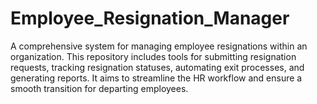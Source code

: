 # Employee_Resignation_Manager
A comprehensive system for managing employee resignations within an organization. This repository includes tools for submitting resignation requests, tracking resignation statuses, automating exit processes, and generating reports. It aims to streamline the HR workflow and ensure a smooth transition for departing employees.
